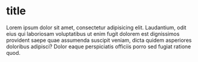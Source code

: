 # title

Lorem ipsum dolor sit amet, consectetur adipisicing elit. Laudantium, odit eius qui laboriosam voluptatibus ut enim fugit dolorem est dignissimos provident saepe quae assumenda suscipit veniam, dicta quidem asperiores doloribus adipisci? Dolor eaque perspiciatis officiis porro sed fugiat ratione quod.
